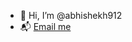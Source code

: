 - 👋 Hi, I’m @abhishekh912
- 📬 [Email me](mailto:abhisheklc1990@gmail.com)


<!---
abhishekh912/abhishekh912 is a ✨ special ✨ repository because its `README.md` (this file) appears on your GitHub profile.
You can click the Preview link to take a look at your changes.
--->
